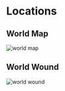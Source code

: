 # Locations
## World Map
![world map](https://static.wikia.nocookie.net/pathfinderkingmaker/images/1/17/Worldwound_map.jpg/revision/latest?cb=20180922114020)

## World Wound
![world wound](https://www.enworld.org/attachments/map-of-the-worldwound-png.58537/)
